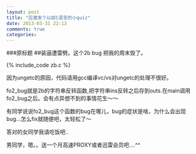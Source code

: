 ```yaml
---
layout: post
title: "应邀发个以前C语言的小quiz"
date: 2013-03-31 22:13
comments: true
categories: 
---
```


###原标题
##装逼遭雷劈。这个2b bug 把我的周末毁了。

{% include_code zb.c %}

因为ungetc的原因，代码请用gcc编译vc/vs对ungetc的处理不很好。

fo2_bug就是2b的字符串反转函数,把字符串ins反转之后存到outs.在main调用fo2_bug之后。会有点异想不到的事情花生～～

有同学说说fo2_bug这个函数的bug在哪儿，bug的症状是啥，为什么会出现bug...怎么fix就随便吧，太轻松了～

答对的女同学我请吃饭吧..

男同学，嗯。。送一个月高速PROXY或者迅雷会员吧....^^
